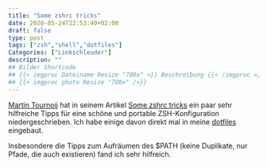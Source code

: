 ```yaml
---
title: "Some zshrc tricks"
date: 2020-05-24T22:53:40+02:00
draft: false
type: post
tags: ["zsh","shell","dotfiles"]
Categories: ["Linkschleuder"]
description: ""
## Bilder Shortcode
## {{< imgproc Dateiname Resize "700x" >}} Beschreibung {{< /imgproc >}}
## {{< imgproc photo Resize "700x" />}}
---
```

[Martin Tournoij](https://www.arp242.net/) hat in seinem Artikel [Some zshrc
tricks](https://www.arp242.net/zshrc.html) ein paar sehr hilfreiche Tipps für
eine schöne und portable ZSH-Konfiguration niedergeschrieben. Ich habe einige
davon direkt mal in meine [dotfiles](https://git.debilux.org/chbaer/dotfiles)
eingebaut.

Insbesondere die Tipps zum Aufräumen des $PATH (keine Duplikate, nur Pfade, die
auch existieren) fand ich sehr hilfreich.

